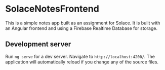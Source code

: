 # SolaceNotesFrontend

This is a simple notes app built as an assignment for Solace. It is built with an Angular frontend and using a Firebase Realtime Database for storage.

## Development server

Run `ng serve` for a dev server. Navigate to `http://localhost:4200/`. The application will automatically reload if you change any of the source files.
